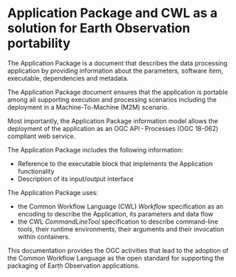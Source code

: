 # Application Package and CWL as a solution for Earth Observation portability

The Application Package is a document that describes the data processing application by providing information about the parameters, software item, executable, dependencies and metadata. 

The Application Package document ensures that the application is portable among all supporting execution and processing scenarios including the deployment in a Machine-To-Machine (M2M) scenario. 

Most importantly, the Application Package information model allows the deployment of the application as an OGC API - Processes (OGC 18-062) compliant web service.

The Application Package includes the following information:

*  Reference to the executable block that implements the Application functionality
*  Description of its input/output interface

The Application Package uses:

- the Common Workflow Language (CWL) _Workflow_ specification as an encoding to describe the Application, its parameters and data flow
- the CWL _CommandLineTool_ specification to describe command-line tools, their runtime environments, their arguments and their invocation within containers.

This documentation provides the OGC activities that lead to the adoption of the Common Workflow Language as the open standard for supporting the packaging of Earth Observation applications.